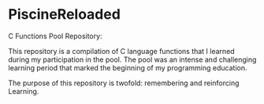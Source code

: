 # PiscineReloaded

C Functions Pool Repository:

This repository is a compilation of C language functions that I learned during my participation in the pool. 
The pool was an intense and challenging learning period that marked the beginning of my programming education.

The purpose of this repository is twofold: remembering and reinforcing Learning.
